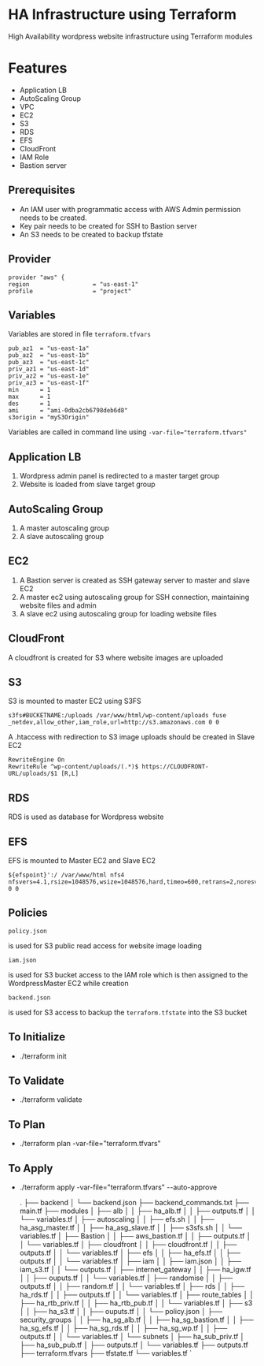 # HA Infrastructure using Terraform

High Availability wordpress website infrastructure using Terraform modules

# Features

 - Application LB
 - AutoScaling Group
 - VPC
 - EC2
 - S3
 - RDS
 - EFS
 - CloudFront
 - IAM Role
 - Bastion server

## Prerequisites

 - An IAM user with programmatic access with AWS Admin permission needs to be created.
 - Key pair needs to be created for SSH to Bastion server
 - An S3 needs to be created to backup tfstate


## Provider

    provider "aws" {
    region                  = "us-east-1"
    profile                 = "project"

## Variables

Variables are stored in file `terraform.tfvars`

    pub_az1  = "us-east-1a"
    pub_az2  = "us-east-1b"
    pub_az3  = "us-east-1c"
    priv_az1 = "us-east-1d"
    priv_az2 = "us-east-1e"
    priv_az3 = "us-east-1f"
    min      = 1
    max      = 1
    des      = 1
    ami      = "ami-0dba2cb6798deb6d8"
    s3origin = "myS3Origin"

Variables are called in command line using `-var-file="terraform.tfvars"`


## Application LB

 1. Wordpress admin panel is redirected to a master target group
 2. Website is loaded from slave target group

##  AutoScaling Group

 1. A master autoscaling group
 2. A slave autoscaling group

## EC2

 1. A Bastion server is created as SSH gateway server to master and slave EC2
 2. A master ec2 using autoscaling group for SSH connection, maintaining website files and admin
 3. A slave ec2 using autoscaling group for loading website files

## CloudFront

A cloudfront is created for S3 where website images are uploaded

## S3

S3 is mounted to master EC2 using S3FS

    s3fs#BUCKETNAME:/uploads /var/www/html/wp-content/uploads fuse _netdev,allow_other,iam_role,url=http://s3.amazonaws.com 0 0

A .htaccess with redirection to S3 image uploads should be created in Slave EC2

    RewriteEngine On
    RewriteRule ^wp-content/uploads/(.*)$ https://CLOUDFRONT-URL/uploads/$1 [R,L]
  
## RDS

RDS is used as database for Wordpress website

## EFS

EFS is mounted to Master EC2 and Slave EC2

    ${efspoint}':/ /var/www/html nfs4 nfsvers=4.1,rsize=1048576,wsize=1048576,hard,timeo=600,retrans=2,noresvport 0 0
    

## Policies

    policy.json 
is used for S3 public read access for website image loading

    iam.json
is used for S3 bucket access to the IAM role which is then assigned to the WordpressMaster EC2 while creation

    backend.json
   is used for S3 access to backup the `terraform.tfstate` into the S3 bucket

## To Initialize

 - ./terraform init

## To Validate

 - ./terraform validate

## To Plan

 - ./terraform plan -var-file="terraform.tfvars"

## To Apply

 - ./terraform apply -var-file="terraform.tfvars" --auto-approve


    .
    ├── backend
    │   └── backend.json
    ├── backend_commands.txt
    ├── main.tf
    ├── modules
    │   ├── alb
    │   │   ├── ha_alb.tf
    │   │   ├── outputs.tf
    │   │   └── variables.tf
    │   ├── autoscaling
    │   │   ├── efs.sh
    │   │   ├── ha_asg_master.tf
    │   │   ├── ha_asg_slave.tf
    │   │   ├── s3sfs.sh
    │   │   └── variables.tf
    │   ├── Bastion
    │   │   ├── aws_bastion.tf
    │   │   ├── outputs.tf
    │   │   └── variables.tf
    │   ├── cloudfront
    │   │   ├── cloudfront.tf
    │   │   ├── outputs.tf
    │   │   └── variables.tf
    │   ├── efs
    │   │   ├── ha_efs.tf
    │   │   ├── outputs.tf
    │   │   └── variables.tf
    │   ├── iam
    │   │   ├── iam.json
    │   │   ├── iam_s3.tf
    │   │   └── outputs.tf
    │   ├── internet_gateway
    │   │   ├── ha_igw.tf
    │   │   ├── ouputs.tf
    │   │   └── variables.tf
    │   ├── randomise
    │   │   ├── outputs.tf
    │   │   ├── random.tf
    │   │   └── variables.tf
    │   ├── rds
    │   │   ├── ha_rds.tf
    │   │   ├── outputs.tf
    │   │   └── variables.tf
    │   ├── route_tables
    │   │   ├── ha_rtb_priv.tf
    │   │   ├── ha_rtb_pub.tf
    │   │   └── variables.tf
    │   ├── s3
    │   │   ├── ha_s3.tf
    │   │   ├── ouputs.tf
    │   │   └── policy.json
    │   ├── security_groups
    │   │   ├── ha_sg_alb.tf
    │   │   ├── ha_sg_bastion.tf
    │   │   ├── ha_sg_efs.tf
    │   │   ├── ha_sg_rds.tf
    │   │   ├── ha_sg_wp.tf
    │   │   ├── outputs.tf
    │   │   └── variables.tf
    │   └── subnets
    │       ├── ha_sub_priv.tf
    │       ├── ha_sub_pub.tf
    │       ├── outputs.tf
    │       └── variables.tf
    ├── outputs.tf
    ├── terraform.tfvars
    ├── tfstate.tf
    └── variables.tf
    `
